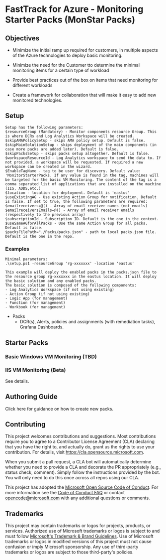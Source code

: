 # FastTrack for Azure - Monitoring Starter Packs (MonStar Packs)

## Objectives

- Minimize the initial ramp up required for customers, in multiple aspects of the Azure technologies to deploy basic monitoring.

- Minimize the need for the Customer tto determine the minimal monitoring items for a certain type of workload 

- Provide best practices out of the box on items that need monitoring for different workloads 

- Create a framework for collaboration that will make it easy to add new monitored technologies. 

## Setup 
    Setup has the following parameters:
    $resourceGroup (Mandatory) - Monitor components resource Group. This is where DCRs and Log Analytics Workspace will be created.
    $skipAMAPolicySetup - skips AMA policy setup. Default is false.
    $skipMainSolutionSetup - skips deployment of the main components (in case more packs are added later). Default is false.
    $skipPacksSetup - skips packs setup altogether. Default is false.
    $workspaceResourceId - Log Analytics workspace to send the data to. If not provided, a workspace will be requested. If required a new workspace can be created in the wizard.
    $EnableTagName - tag to be user for discovery. Default value: 'MonitorStarterPacks. If any value is found in the tag, machines will be targeted for the basic VM Monitoring. The content of the tag is a comma separated list of applications that are installed on the machine (IIS, ADDS,etc.)
    $location - location for deployment. Default is 'eastus'
    $useExistingAG - Use existing Action Group for notification. Default is false. If set to true, the following parameters are required:
    $emailreceivers=@() - Array of email receiver names (not emails)
    $emailreceiversEmails=@() - Array of email receiver emails (respectively to the previous array)
    $subscriptionId - Subscription ID. Default is the one in the context.
    $useSameAGforAllPacks - Use the same Action Group for all packs. Default is false. 
    $packsFilePath="./Packs/packs.json" - path to local packs.json file. Default is the one in the repo.
    
### Examples

    Minimal parameters:
    .\setup.ps1 -resourceGroup 'rg-xxxxxxx' -location 'eastus'

    This example will deploy the enabled packs in the packs.json file to the resource group rg-xxxxxxx in the eastus location. It will deploy the basic solution and any enabled packs.
    The basic solution is composed of the following components:
    - Log Analytics Workspace (if not using existing)
    - Action Group (if not using existing)
    - Logic App (for management)
    - Function (for management)
    - Workbook (for management)
  - Packs
    - DCR(s), Alerts, policies and assignments (with remediation tasks), Grafana Dashboards.
    
## Starter Packs

### Basic Windows VM Monitoring (TBD)

### IIS VM Monitoring (Beta)

See details.

## Authoring Guide

Click here for guidance on how to create new packs.

## Contributing

This project welcomes contributions and suggestions.  Most contributions require you to agree to a
Contributor License Agreement (CLA) declaring that you have the right to, and actually do, grant us
the rights to use your contribution. For details, visit https://cla.opensource.microsoft.com.

When you submit a pull request, a CLA bot will automatically determine whether you need to provide
a CLA and decorate the PR appropriately (e.g., status check, comment). Simply follow the instructions
provided by the bot. You will only need to do this once across all repos using our CLA.

This project has adopted the [Microsoft Open Source Code of Conduct](https://opensource.microsoft.com/codeofconduct/).
For more information see the [Code of Conduct FAQ](https://opensource.microsoft.com/codeofconduct/faq/) or
contact [opencode@microsoft.com](mailto:opencode@microsoft.com) with any additional questions or comments.

## Trademarks

This project may contain trademarks or logos for projects, products, or services. Authorized use of Microsoft 
trademarks or logos is subject to and must follow 
[Microsoft's Trademark & Brand Guidelines](https://www.microsoft.com/en-us/legal/intellectualproperty/trademarks/usage/general).
Use of Microsoft trademarks or logos in modified versions of this project must not cause confusion or imply Microsoft sponsorship.
Any use of third-party trademarks or logos are subject to those third-party's policies.
